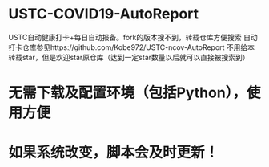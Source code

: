 # USTC-COVID19-AutoReport
USTC自动健康打卡+每日自动报备。fork的版本搜不到，转载仓库方便搜索
自动打卡仓库参见https://github.com/Kobe972/USTC-ncov-AutoReport
不用给本转载star，但是欢迎star原仓库（达到一定star数量以后就可以直接被搜索到）

# 无需下载及配置环境（包括Python），使用方便
# 如果系统改变，脚本会及时更新！
